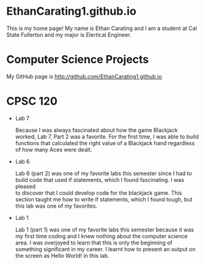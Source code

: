# EthanCarating1.github.io

This is my home page! My name is Ethan Carating and I am a student at Cal State Fullerton and my major is Elertical Engineer.

# Computer Science Projects

 My GitHub page is http://github.com/EthanCarating1.github.io

# CPSC 120

 * Lab 7

     Because I was always fascinated about how the game Blackjack worked, 
     Lab 7, Part 2 was a favorite. For the first time, I was able to build 
     functions that calculated the right value of a Blackjack hand regardless 
     of how many Aces were dealt.

 * Lab 6

     Lab 6 (part 2) was one of my favorite labs this semester since I had to  
     build code that used if statements, which I found fascinating. I was pleased   
     to discover that I could develop code for the blackjack game. This section taught 
     me how to write if statements, which I found tough, but this lab was one of my favorites.

 * Lab 1

     Lab 1 (part 1) was one of my favorite labs this semester because it was my first time coding 
     and I knew nothing about the computer science area. I was overjoyed to learn that this is only 
     the beginning of something significant in my career. I learnt how to present an output on the 
     screen as Hello World! in this lab.
